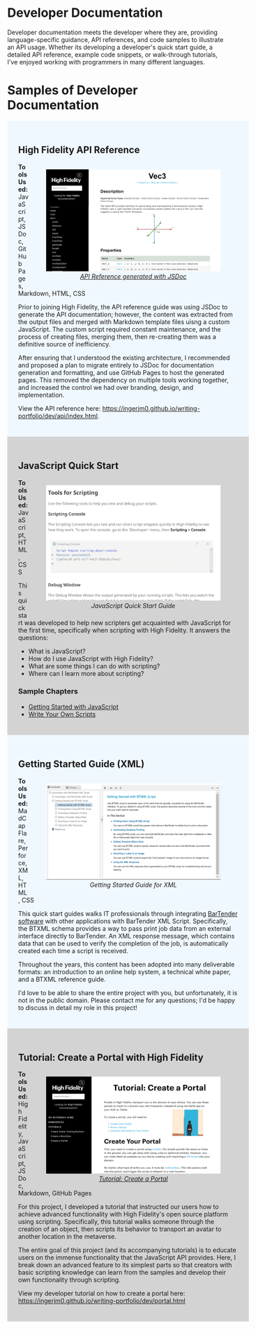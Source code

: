 # Developer Documentation

Developer documentation meets the developer where they are, providing language-specific guidance, API references, and code samples to illustrate an API usage. Whether its developing a developer's quick start guide, a detailed API reference, example code snippets, or walk-through tutorials, I've enjoyed working with programmers in many different languages.

# Samples of Developer Documentation

<div style="width:100%; background:aliceblue; padding:25px;">

<h2>High Fidelity API Reference</h2>

<p>
  <figure style="float:right;">
    <a href="api/index.html"><img src="api-ref.png" width="400px" />
      <figcaption style="font-style:italic; text-align:center;">API Reference generated with JSDoc</figcaption></a>
  </figure>
  <strong>Tools Used:</strong> JavaScript, JSDoc, GitHub Pages, Markdown, HTML, CSS</p>

<p>Prior to joining High Fidelity, the API reference guide was using JSDoc to generate the API documentation; however, the content was extracted from the output files and merged with Markdown template files uisng a custom JavaScript. The custom script required constant maintenance, and the process of creating files, merging them, then re-creating them was a definitive source of inefficiency. </p>

<p>After ensuring that I understood the existing architecture, I recommended and proposed a plan to migrate entirely to JSDoc for documentation generation and formatting, and use GitHub Pages to host the generated pages. This removed the dependency on multiple tools working together, and increased the control we had over branding, design, and implementation. </p>

<p>View the API reference here: <a href="api/index.html">https://ingerjm0.github.io/writing-portfolio/dev/api/index.html</a>.</p>

</div>

<div style="width:100%; background:lightgray; padding:25px;">

<h2>JavaScript Quick Start</h2>

<p>
  <figure style="float:right;">
    <img src="quick-start.png" width="400px" />
      <figcaption style="font-style:italic; text-align:center;">JavaScript Quick Start Guide</figcaption>
  </figure>
  <strong>Tools Used:</strong> JavaScript, HTML, CSS</p>

<p>This quick start was developed to help new scripters get acquainted with JavaScript for the first time, specifically when scripting with High Fidelity. It answers the questions: </p>

<ul>
  <li>What is JavaScript?</li>
  <li>How do I use JavaScript with High Fidelity?</li>
  <li>What are some things I can do with scripting?</li>
  <li>Where can I learn more about scripting?</li>
</ul>

<h3>Sample Chapters</h3>

<ul>
  <li><a href="scripting.html">Getting Started with JavaScript</a></li>
  <li><a href="write-scripts.html">Write Your Own Scripts</a></li>
</ul>

</div>

<div style="width:100%; background:aliceblue; padding:25px;">

<h2>Getting Started Guide (XML)</h2>

<p>
  <figure style="float:right;">
    <img src="xml-script.png" width="400px" />
      <figcaption style="font-style:italic; text-align:center;">Getting Started Guide for XML</figcaption>
  </figure>
  <strong>Tools Used:</strong> MadCap Flare, Perforce, XML, HTML, CSS</p>

<p>This quick start guides walks IT professionals through integrating <a href="https://www.seagullscientific.com">BarTender software</a> with other applications with BarTender XML Script. Specifically, the BTXML schema provides a way to pass print job data from an external interface directly to BarTender. An XML response message, which contains data that can be used to verify the completion of the job, is automatically created each time a script is received.</p>

<p>Throughout the years, this content has been adopted into many deliverable formats: an introduction to an online help system, a technical white paper, and a BTXML reference guide. </p>

<p>I'd love to be able to share the entire project with you, but unfortunately, it is not in the public domain. Please contact me for any questions; I'd be happy to discuss in detail my role in this project!</p>

</div>

<div style="width:100%; background:lightgray; padding:25px;">

<h2>Tutorial: Create a Portal with High Fidelity</h2>

<p>
  <figure style="float:right;">
    <a href="portal.html"><img src="portal-tutorial.png" width="400px" />
      <figcaption style="font-style:italic; text-align:center;">Tutorial: Create a Portal</figcaption></a>
  </figure>
  <strong>Tools Used:</strong> High Fidelity, JavaScript, JSDoc, Markdown, GitHub Pages</p>

<p>For this project, I developed a tutorial that instructed our users how to achieve advanced functionality with High Fidelity's open source platform using scripting. Specifically, this tutorial walks someone through the creation of an object, then scripts its behavior to transport an avatar to another location in the metaverse. </p>
<p>The entire goal of this project (and its accompanying tutorials) is to educate users on the immense functionality that the JavaScript API provides. Here, I break down an advanced feature to its simplest parts so that creators with basic scripting knowledge can learn from the samples and develop their own functionality through scripting.</p>
<p>View my developer tutorial on how to create a portal here: <a href="portal.html">https://ingerjm0.github.io/writing-portfolio/dev/portal.html</a></p>
</div>
